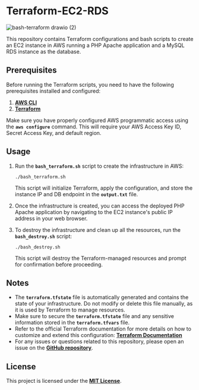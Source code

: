 # **Terraform-EC2-RDS**

![bash-terraform drawio (2)](https://github.com/Ab-Rehman99/Terraform-EC2-RDS/assets/85974328/f27e72ba-40a5-4fef-b8d7-049f16128e41)

This repository contains  Terraform configurations and bash scripts to create an EC2 instance in AWS running a PHP Apache application and a MySQL RDS instance as the database.

## **Prerequisites**


Before running the Terraform scripts, you need to have the following prerequisites installed and configured:

1. **[AWS CLI](https://docs.aws.amazon.com/cli/latest/userguide/getting-started-install.html)**
2. **[Terraform](https://learn.hashicorp.com/tutorials/terraform/aws-build?in=terraform/aws-get-started)**

Make sure you have properly configured AWS programmatic access using the **`aws configure`** command. This will require your AWS Access Key ID, Secret Access Key, and default region.

## **Usage**

1. Run the **`bash_terraform.sh`** script to create the infrastructure in AWS:
    
    ```
    ./bash_terraform.sh
    
    ```
    
    This script will initialize Terraform, apply the configuration, and store the instance IP and DB endpoint in the **`output.txt`** file.
    
2. Once the infrastructure is created, you can access the deployed PHP Apache application by navigating to the EC2 instance's public IP address in your web browser.
3. To destroy the infrastructure and clean up all the resources, run the **`bash_destroy.sh`** script:
    
    ```
    ./bash_destroy.sh
    
    ```
    
    This script will destroy the Terraform-managed resources and prompt for confirmation before proceeding.
    

## **Notes**

- The **`terraform.tfstate`** file is automatically generated and contains the state of your infrastructure. Do not modify or delete this file manually, as it is used by Terraform to manage resources.
- Make sure to secure the **`terraform.tfstate`** file and any sensitive information stored in the **`terraform.tfvars`** file.
- Refer to the official Terraform documentation for more details on how to customize and extend this configuration: **[Terraform Documentation](https://www.terraform.io/docs/index.html)**
- For any issues or questions related to this repository, please open an issue on the **[GitHub repository](https://github.com/your-username/terraform-ec2-rds/issues)**.

## **License**

This project is licensed under the **[MIT License](https://chat.openai.com/LICENSE)**.

